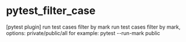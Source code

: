 # pytest_filter_case
[pytest plugin]  run test cases filter by mark
run test cases filter by mark, options: private/public/all
for example:
  pytest --run-mark public
